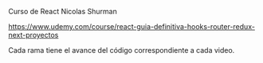 Curso de React Nicolas Shurman

https://www.udemy.com/course/react-guia-definitiva-hooks-router-redux-next-proyectos

Cada rama tiene el avance del código correspondiente a cada video.